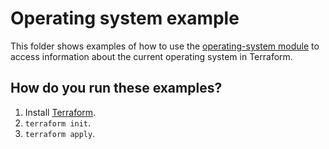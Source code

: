 # Operating system example

This folder shows examples of how to use the [operating-system module](https://github.com/terraform-modules-krish/terraform-aws-utilities/blob/v0.3.1/modules/operating-system) to access information
about the current operating system in Terraform.




## How do you run these examples?

1. Install [Terraform](https://www.terraform.io/).
1. `terraform init`.
1. `terraform apply`.



